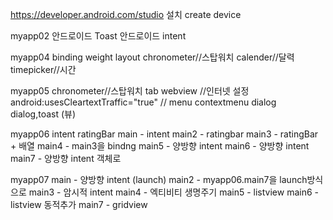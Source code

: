 https://developer.android.com/studio
설치
create device

myapp02
안드로이드 Toast
안드로이드 intent



myapp04
binding
weight
layout
chronometer//스탑워치
calender//달력
timepicker//시간

myapp05
chronometer//스탑워치
tab
webview 
//인터넷 설정
	<uses-permission android:name="android.permission.INTERNET"/>
	android:usesCleartextTraffic="true"
//
menu
contextmenu
dialog
dialog,toast (뷰)

myapp06
intent
ratingBar
main - intent
main2 - ratingbar
main3 - ratingBar + 배열
main4 - main3을 bindng
main5 - 양방향 intent
main6 - 양방향 intent
main7 - 양방향 intent 객체로

myapp07
main - 양방향 intent (launch)
main2 - myapp06.main7을 launch방식으로
main3 - 암시적 intent
main4 - 엑티비티 생명주기
main5 - listview
main6 - listview 동적추가
main7 - gridview
